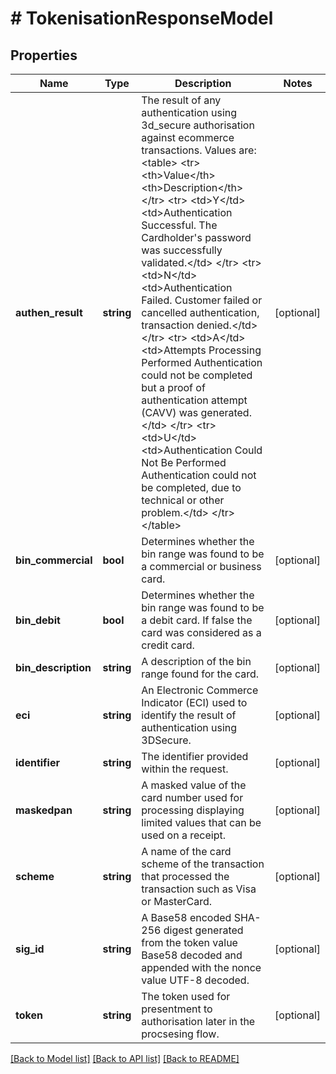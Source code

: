 # # TokenisationResponseModel

## Properties

Name | Type | Description | Notes
------------ | ------------- | ------------- | -------------
**authen_result** | **string** | The result of any authentication using 3d_secure authorisation against ecommerce transactions. Values are:  &lt;table&gt; &lt;tr&gt; &lt;th&gt;Value&lt;/th&gt; &lt;th&gt;Description&lt;/th&gt; &lt;/tr&gt; &lt;tr&gt; &lt;td&gt;Y&lt;/td&gt; &lt;td&gt;Authentication Successful. The Cardholder&#39;s password was successfully validated.&lt;/td&gt; &lt;/tr&gt; &lt;tr&gt; &lt;td&gt;N&lt;/td&gt; &lt;td&gt;Authentication Failed. Customer failed or cancelled authentication, transaction denied.&lt;/td&gt; &lt;/tr&gt; &lt;tr&gt; &lt;td&gt;A&lt;/td&gt; &lt;td&gt;Attempts Processing Performed Authentication could not be completed but a proof of authentication attempt (CAVV) was generated.&lt;/td&gt; &lt;/tr&gt; &lt;tr&gt; &lt;td&gt;U&lt;/td&gt; &lt;td&gt;Authentication Could Not Be Performed Authentication could not be completed, due to technical or other problem.&lt;/td&gt; &lt;/tr&gt; &lt;/table&gt; | [optional]
**bin_commercial** | **bool** | Determines whether the bin range was found to be a commercial or business card. | [optional]
**bin_debit** | **bool** | Determines whether the bin range was found to be a debit card. If false the card was considered as a credit card. | [optional]
**bin_description** | **string** | A description of the bin range found for the card. | [optional]
**eci** | **string** | An Electronic Commerce Indicator (ECI) used to identify the result of authentication using 3DSecure. | [optional]
**identifier** | **string** | The identifier provided within the request. | [optional]
**maskedpan** | **string** | A masked value of the card number used for processing displaying limited values that can be used on a receipt. | [optional]
**scheme** | **string** | A name of the card scheme of the transaction that processed the transaction such as Visa or MasterCard. | [optional]
**sig_id** | **string** | A Base58 encoded SHA-256 digest generated from the token value Base58 decoded and appended with the nonce value UTF-8 decoded. | [optional]
**token** | **string** | The token used for presentment to authorisation later in the procsesing flow. | [optional]

[[Back to Model list]](../../README.md#models) [[Back to API list]](../../README.md#endpoints) [[Back to README]](../../README.md)
